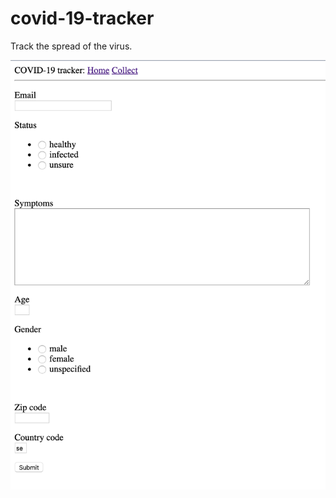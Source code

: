 # covid-19-tracker

Track the spread of the virus. 

<img src="https://github.com/svetli-n/covid-19-tracker/blob/master/images/Screenshot%202020-03-17%20at%2022.31.39.png" alt="drawing" width="600"/>
